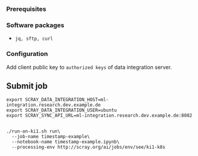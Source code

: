 
### Prerequisites

### Software packages 

  * ```jq, sftp, curl```

### Configuration

Add client public key to ```authorized keys``` of data integration server.

## Submit job
```
export SCRAY_DATA_INTEGRATION_HOST=ml-integration.research.dev.example.de
export SCRAY_DATA_INTEGRATION_USER=ubuntu
export SCRAY_SYNC_API_URL=ml-integration.research.dev.example.de:8082


./run-on-ki1.sh run\
  --job-name timestamp-example\
  --notebook-name timestamp-example.ipynb\
  --processing-env http://scray.org/ai/jobs/env/see/ki1-k8s
```


